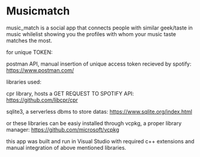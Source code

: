 # Musicmatch
music_match is a social app that connects people with similar geek/taste in music whilelist showing you the profiles with whom your music taste matches the most.

for unique TOKEN:

postman API, manual insertion of unique access token recieved by spotify:
https://www.postman.com/

libraries used:

cpr library, hosts a GET REQUEST TO SPOTIFY API:
https://github.com/libcpr/cpr

sqlite3, a serverless dbms to store datas:
https://www.sqlite.org/index.html

or
these libraries can be easiy installed through vcpkg, a proper library manager:
https://github.com/microsoft/vcpkg

this app was built and run in Visual Studio with required c++ extensions and manual integration of above mentioned libraries. 


